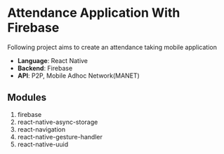 # Attendance Application With Firebase

Following project aims to create an attendance taking mobile application
* **Language**: React Native
* **Backend**: Firebase
* **API**: P2P, Mobile Adhoc Network(MANET)

## Modules
1. firebase
2. react-native-async-storage
3. react-navigation
4. react-native-gesture-handler
5. react-native-uuid
